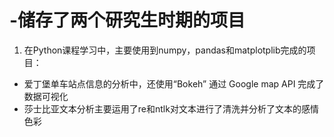 # -储存了两个研究生时期的项目
1. 在Python课程学习中，主要使用到numpy，pandas和matplotplib完成的项目：
- 爱丁堡单车站点信息的分析中，还使用“Bokeh” 通过 Google map API 完成了数据可视化
- 莎士比亚文本分析主要运用了re和ntlk对文本进行了清洗并分析了文本的感情色彩

